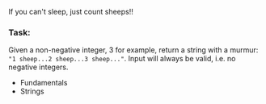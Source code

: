 If you can't sleep, just count sheeps!!

### Task:

Given a non-negative integer, 3 for example, return a string with a murmur:<br>`"1 sheep...2 sheep...3 sheep..."`. Input will always be valid, i.e. no negative integers.

- Fundamentals
- Strings
